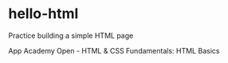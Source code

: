 # hello-html
Practice building a simple HTML page

App Academy Open - HTML & CSS Fundamentals: HTML Basics
